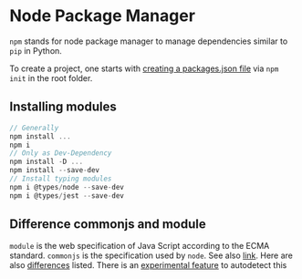# Node Package Manager

`npm` stands for node package manager to manage dependencies similar to `pip` in Python.

To create a project, one starts with [creating a packages.json file](https://docs.npmjs.com/creating-a-package-json-file) via `npm init` in the root folder.

## Installing modules

```javascript
// Generally
npm install ...
npm i
// Only as Dev-Dependency
npm install -D ...
npm install --save-dev
// Install typing modules
npm i @types/node --save-dev
npm i @types/jest --save-dev
```

## Difference commonjs and module

`module` is the web specification of Java Script according to the ECMA standard. `commonjs` is the specification used by `node`. See also [link](https://blog.logrocket.com/es-modules-in-node-today/#commonjsmodulesystem). Here are also [differences](https://nodejs.org/api/esm.html#esm_differences_between_es_modules_and_commonjs) listed. There is an [experimental feature](https://jestjs.io/docs/ecmascript-modules) to autodetect this
